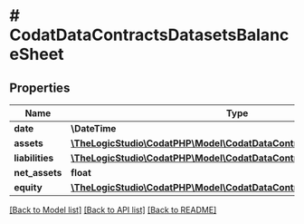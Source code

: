 # # CodatDataContractsDatasetsBalanceSheet

## Properties

Name | Type | Description | Notes
------------ | ------------- | ------------- | -------------
**date** | **\DateTime** |  | [optional]
**assets** | [**\TheLogicStudio\CodatPHP\Model\CodatDataContractsDatasetsReportLine**](CodatDataContractsDatasetsReportLine.md) |  | [optional]
**liabilities** | [**\TheLogicStudio\CodatPHP\Model\CodatDataContractsDatasetsReportLine**](CodatDataContractsDatasetsReportLine.md) |  | [optional]
**net_assets** | **float** |  |
**equity** | [**\TheLogicStudio\CodatPHP\Model\CodatDataContractsDatasetsReportLine**](CodatDataContractsDatasetsReportLine.md) |  | [optional]

[[Back to Model list]](../../README.md#models) [[Back to API list]](../../README.md#endpoints) [[Back to README]](../../README.md)
